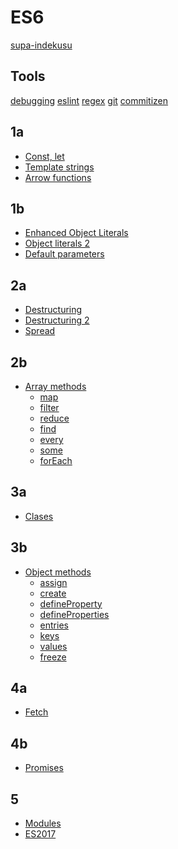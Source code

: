 # ES6

[supa-indekusu](https://github.com/bevacqua/es6)

## Tools

[debugging]()
[eslint]()
[regex]()
[git]()
[commitizen]()

## 1a

- [Const, let](https://learning.oreilly.com/library/view/practical-es6/9781492067184/Text/webant1_split_004.html)
- [Template strings](https://developer.mozilla.org/en-US/docs/Web/JavaScript/Reference/Template_literals)
- [Arrow functions](https://learning.oreilly.com/library/view/practical-es6/9781492067184/Text/Section0003.html)

## 1b

- [Enhanced Object Literals](https://learning.oreilly.com/library/view/practical-es6/9781492067184/Text/Section0011.html)
- [Object literals 2](https://ponyfoo.com/articles/es6-object-literal-features-in-depth)
- [Default parameters](https://developer.mozilla.org/en-US/docs/Web/JavaScript/Reference/Functions/Default_parameters)

## 2a

- [Destructuring](https://learning.oreilly.com/library/view/practical-es6/9781492067184/Text/Section0005.html)
- [Destructuring 2](https://ponyfoo.com/articles/es6-destructuring-in-depth)
- [Spread](https://developer.mozilla.org/en-US/docs/Web/JavaScript/Reference/Operators/Spread_syntax)

## 2b

- [Array methods](https://developer.mozilla.org/es/docs/Web/JavaScript/Referencia/Objetos_globales/Array)
  - [map](https://developer.mozilla.org/es/docs/Web/JavaScript/Referencia/Objetos_globales/Array/map)
  - [filter](https://developer.mozilla.org/es/docs/Web/JavaScript/Referencia/Objetos_globales/Array/filter)
  - [reduce](https://developer.mozilla.org/es/docs/Web/JavaScript/Referencia/Objetos_globales/Array/reduce)
  - [find](https://developer.mozilla.org/es/docs/Web/JavaScript/Referencia/Objetos_globales/Array/find)
  - [every](https://developer.mozilla.org/es/docs/Web/JavaScript/Referencia/Objetos_globales/Array/every)
  - [some](https://developer.mozilla.org/es/docs/Web/JavaScript/Referencia/Objetos_globales/Array/some)
  - [forEach](https://developer.mozilla.org/es/docs/Web/JavaScript/Referencia/Objetos_globales/Array/foreach)

## 3a

- [Clases](https://learning.oreilly.com/library/view/es6-for-humans/9781484226230/A431489_1_En_4_Chapter.html)

## 3b

- [Object methods](https://developer.mozilla.org/en-US/docs/Web/JavaScript/Reference/Global_Objects/Object)
  - [assign](https://developer.mozilla.org/en-US/docs/Web/JavaScript/Reference/Global_Objects/Object/assign)
  - [create](https://developer.mozilla.org/en-US/docs/Web/JavaScript/Reference/Global_Objects/Object/create)
  - [defineProperty](https://developer.mozilla.org/en-US/docs/Web/JavaScript/Reference/Global_Objects/Object/defineProperty)
  - [defineProperties](https://developer.mozilla.org/en-US/docs/Web/JavaScript/Reference/Global_Objects/Object/defineProperties)
  - [entries](https://developer.mozilla.org/en-US/docs/Web/JavaScript/Reference/Global_Objects/Object/entries)
  - [keys](https://developer.mozilla.org/en-US/docs/Web/JavaScript/Reference/Global_Objects/Object/keys)
  - [values](https://developer.mozilla.org/en-US/docs/Web/JavaScript/Reference/Global_Objects/Object/values)
  - [freeze](https://developer.mozilla.org/en-US/docs/Web/JavaScript/Reference/Global_Objects/Object/freeze)


## 4a

- [Fetch](https://learning.oreilly.com/library/view/practical-es6/9781492067184/Text/Section0012.html)

## 4b

- [Promises](https://learning.oreilly.com/library/view/practical-es6/9781492067184/Text/Section0009.html)

## 5

- [Modules](https://learning.oreilly.com/library/view/practical-es6/9781492067184/Text/Section0008.html)
- [ES2017](https://learning.oreilly.com/library/view/practical-es6/9781492067184/Text/Section0014.html)

